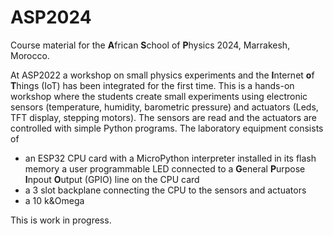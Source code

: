 # ASP2024
Course material for the **A**frican **S**chool of **P**hysics 2024, Marrakesh, Morocco.

At ASP2022 a workshop on small physics experiments and the **I**nternet **o**f **T**hings (IoT) has been integrated for the first time. This is a hands-on workshop where the students create small experiments using electronic sensors (temperature, humidity, barometric pressure) and actuators (Leds, TFT display, stepping motors). The sensors are read and the actuators are controlled with simple Python programs. 
The laboratory equipment consists of
* an ESP32 CPU card with a MicroPython interpreter installed in its flash memory
  a user programmable LED connected to a **G**eneral **P**urpose **I**npout **O**utput (GPIO) line on the CPU card
* a 3 slot backplane connecting the CPU to the sensors and actuators
* a 10 k&Omega

This is work in progress.
